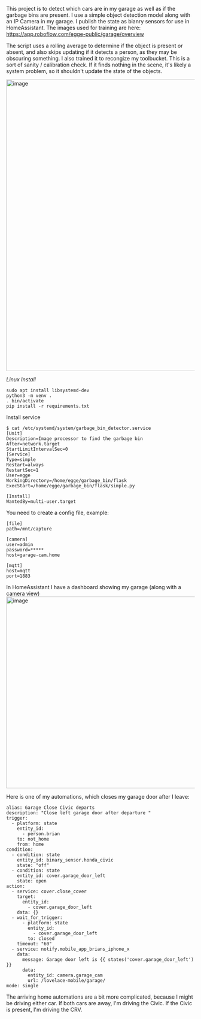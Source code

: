 This project is to detect which cars are in my garage as well as if the garbage bins are present. I use a simple object detection model along with an IP Camera in my garage. I publish the state as bianry sensors for use in HomeAssistant. The images used for training are here: https://app.roboflow.com/egge-public/garage/overview

The script uses a rolling average to determine if the object is present or absent, and also skips updating if it detects a person, as they may be obscuring something. I also trained it to recongize my toolbucket. This is a sort of sanity / calibration check. If it finds nothing in the scene, it's likely a system problem, so it shouldn't update the state of the objects.

<img width="779" alt="image" src="https://github.com/brianegge/garbage_bin/assets/175930/ee8b9e05-b508-479b-9ac7-670228d3a32f">


*Linux Install*
```
sudo apt install libsystemd-dev
python3 -m venv .
. bin/activate
pip install -r requirements.txt
```

Install service
```
$ cat /etc/systemd/system/garbage_bin_detector.service
[Unit]
Description=Image processor to find the garbage bin
After=network.target
StartLimitIntervalSec=0
[Service]
Type=simple
Restart=always
RestartSec=1
User=egge
WorkingDirectory=/home/egge/garbage_bin/flask
ExecStart=/home/egge/garbage_bin/flask/simple.py

[Install]
WantedBy=multi-user.target
```
You need to create a config file, example:
```
[file]
path=/mnt/capture

[camera]
user=admin
password=*****
host=garage-cam.home

[mqtt]
host=mqtt
port=1883
```
In HomeAssistant I have a dashboard showing my garage (along with a camera view)
<img width="512" alt="image" src="https://github.com/brianegge/garbage_bin/assets/175930/08ace11b-cb6f-429e-a0fd-e13706393528">

Here is one of my automations, which closes my garage door after I leave:
```
alias: Garage Close Civic departs
description: "Close left garage door after departure "
trigger:
  - platform: state
    entity_id:
      - person.brian
    to: not_home
    from: home
condition:
  - condition: state
    entity_id: binary_sensor.honda_civic
    state: "off"
  - condition: state
    entity_id: cover.garage_door_left
    state: open
action:
  - service: cover.close_cover
    target:
      entity_id:
        - cover.garage_door_left
    data: {}
  - wait_for_trigger:
      - platform: state
        entity_id:
          - cover.garage_door_left
        to: closed
    timeout: "60"
  - service: notify.mobile_app_brians_iphone_x
    data:
      message: Garage door left is {{ states('cover.garage_door_left') }}
      data:
        entity_id: camera.garage_cam
        url: /lovelace-mobile/garage/
mode: single
```
The arriving home automations are a bit more complicated, because I might be driving either car. If both cars are away, I'm driving the Civic. If the Civic is present, I'm driving the CRV. 

